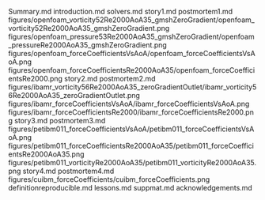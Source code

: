 Summary.md
introduction.md
solvers.md
story1.md
postmortem1.md
figures/openfoam_vorticity52Re2000AoA35_gmshZeroGradient/openfoam_vorticity52Re2000AoA35_gmshZeroGradient.png
figures/openfoam_pressure53Re2000AoA35_gmshZeroGradient/openfoam_pressureRe2000AoA35_gmshZeroGradient.png
figures/openfoam_forceCoefficientsVsAoA/openfoam_forceCoefficientsVsAoA.png
figures/openfoam_forceCoefficientsRe2000AoA35/openfoam_forceCoefficientsRe2000.png
story2.md
postmortem2.md
figures/ibamr_vorticity56Re2000AoA35_zeroGradientOutlet/ibamr_vorticity56Re2000AoA35_zeroGradientOutlet.png
figures/ibamr_forceCoefficientsVsAoA/ibamr_forceCoefficientsVsAoA.png
figures/ibamr_forceCoefficientsRe2000/ibamr_forceCoefficientsRe2000.png
story3.md
postmortem3.md
figures/petibm011_forceCoefficientsVsAoA/petibm011_forceCoefficientsVsAoA.png
figures/petibm011_forceCoefficientsRe2000AoA35/petibm011_forceCoefficientsRe2000AoA35.png
figures/petibm011_vorticityRe2000AoA35/petibm011_vorticityRe2000AoA35.png
story4.md
postmortem4.md
figures/cuibm_forceCoefficients/cuibm_forceCoefficients.png
definitionreproducible.md
lessons.md
suppmat.md
acknowledgements.md